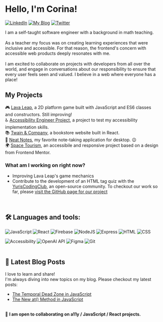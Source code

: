 # Hello, I'm Corina! 
[![LinkedIn](https://img.shields.io/badge/-LinkedIn-%230077B5?logo=linkedin&logoColor=white&labelColor=0077B5&color=0077B5&style=flat-square)](https://www.linkedin.com/in/corinamurg/)
[![My Blog](https://img.shields.io/badge/-My_Blog-%23333333?labelColor=333333&color=333333&style=flat-square&logo=blogger)](https://dev.to/corinamurg)
[![Twitter](https://img.shields.io/badge/-Twitter-%231DA1F2?logo=twitter&logoColor=white&labelColor=1DA1F2&color=1DA1F2&style=flat-square)](https://twitter.com/CorinaMurg)


I am a self-taught software engineer with a background in math teaching.
<br>
<br>As a teacher my focus was on creating learning experiences that were inclusive and accessible. For that reason, the frontend's concern with accessible web products deeply resonates with me.
<br>
<br>I am excited to collaborate on projects with developers from all over the world, and engage in conversations about our responsibility to ensure that every user feels seen and valued. I believe in a web where everyone has a place!

## My Projects
🎮 [Lava Leap](https://lava-leap.netlify.app/), a 2D platform game built with JavaScript and ES6 classes and constructors. Still improving!
<br>♿ [Accessibility Engineer Project](https://a11y-engineer.netlify.app/), a project to test my accessibility implementation skills.
<br>📚 [Twain & Company](https://twain-and-company.netlify.app/), a bookstore website built in React.
<br>📜 [Neat Notes](https://neatnotes.netlify.app/), my favorite note-taking application for desktop. 😉
<br>🌍 [Space Tourism](https://corina-space-tourism.netlify.app/), an accessibile and responsive project based on a design from Frontend Mentor.

### What am I working on right now?
- Improving Lava Leap's game mechanics 
- Contribute to the development of an HTML tag quiz with the [YurisCodingClub](https://www.yuriscodingclub.com/), an open-source community. To checkout our work so far, please [visit the GitHub page for our project](https://github.com/YurisCodingClub/html-tag-quiz)
<br>

## 🛠 Languages and tools:

![JavaScript](https://img.shields.io/badge/javascript-%23323330.svg?style=for-the-badge&logo=javascript&logoColor=%23F7DF1E) ![React](https://img.shields.io/badge/react-%2320232a.svg?style=for-the-badge&logo=react&logoColor=%2361DAFB) ![Firebase](https://img.shields.io/badge/Firebase-039BE5?style=for-the-badge&logo=Firebase&logoColor=white) ![NodeJS](https://img.shields.io/badge/node.js-6DA55F?style=for-the-badge&logo=node.js&logoColor=white)  ![Express](https://img.shields.io/badge/express-%23000000.svg?style=for-the-badge&logo=express&logoColor=white) ![HTML](https://img.shields.io/badge/html5-%23E34F26.svg?style=for-the-badge&logo=html5&logoColor=white) ![CSS](https://img.shields.io/badge/css3-%231572B6.svg?style=for-the-badge&logo=css3&logoColor=white) 

![Accessibility](https://img.shields.io/badge/Accessibility-WCAG-%23A12DAB?style=for-the-badge)
![OpenAI API](https://img.shields.io/badge/OpenAI-API-%2300A4A2?style=for-the-badge)
![Figma](https://img.shields.io/badge/Figma-%23D83367.svg?style=for-the-badge&logo=figma&logoColor=white)
![Git](https://img.shields.io/badge/Git-%236C2D95.svg?style=for-the-badge&logo=git&logoColor=white)
<br>
<br>

## 📝 Latest Blog Posts
I love to learn and share! 
<br>I'm always diving into new topics on my blog. Please checkout my latest posts:

- [The Temporal Dead Zone in JavaScript](https://www.corinamurg.dev/post/temporal-dead-zone)
- [The New at() Method in JavaScript](https://www.corinamurg.dev/post/the-new-at-method)


<br>👷 **I am open to collaborating on a11y / JavaScript / React projects.**


                         

